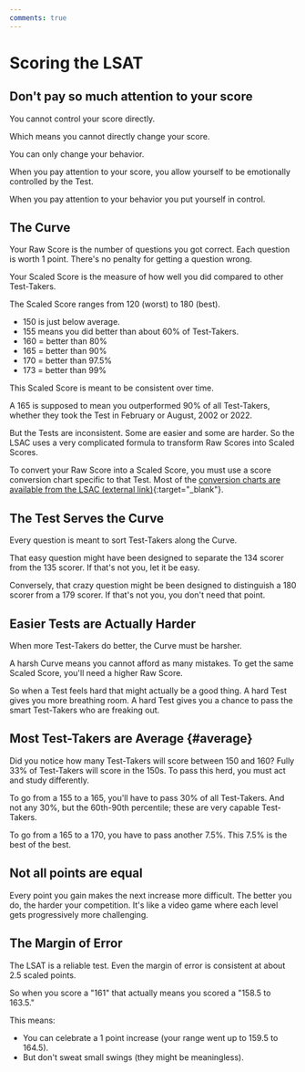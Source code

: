 ```yaml
---
comments: true
---
```


# Scoring the LSAT

## Don't pay so much attention to your score

You cannot control your score directly.

Which means you cannot directly change your score.

You can only change your behavior.

When you pay attention to your score, you allow yourself to be emotionally controlled by the Test.

When you pay attention to your behavior you put yourself in control.

## The Curve

Your Raw Score is the number of questions you got correct. Each question is worth 1 point. There's no penalty for getting a question wrong.

Your Scaled Score is the measure of how well you did compared to other Test-Takers.

The Scaled Score ranges from 120 (worst) to 180 (best).

- 150 is just below average.
- 155 means you did better than about 60% of Test-Takers.
- 160 = better than 80%
- 165 = better than 90%
- 170 = better than 97.5%
- 173 = better than 99%

This Scaled Score is meant to be consistent over time.

A 165 is supposed to mean you outperformed 90% of all Test-Takers, whether they took the Test in February or August, 2002 or 2022.

But the Tests are inconsistent. Some are easier and some are harder. So the LSAC uses a very complicated formula to transform Raw Scores into Scaled Scores.

To convert your Raw Score into a Scaled Score, you must use a score conversion chart specific to that Test. Most of the [conversion charts are available from the LSAC (external link)][conversions]{:target="_blank"}.

## The Test Serves the Curve

Every question is meant to sort Test-Takers along the Curve.

That easy question might have been designed to separate the 134 scorer from the 135 scorer. If that's not you, let it be easy.

Conversely, that crazy question might be been designed to distinguish a 180 scorer from a 179 scorer. If that's not you, you don't need that point.

## Easier Tests are Actually Harder

When more Test-Takers do better, the Curve must be harsher.

A harsh Curve means you cannot afford as many mistakes. To get the same Scaled Score, you'll need a higher Raw Score.

So when a Test feels hard that might actually be a good thing. A hard Test gives you more breathing room. A hard Test gives you a chance to pass the smart Test-Takers who are freaking out.

## Most Test-Takers are Average {#average}

Did you notice how many Test-Takers will score between 150 and 160? Fully 33% of Test-Takers will score in the 150s. To pass this herd, you must act and study differently.

To go from a 155 to a 165, you'll have to pass 30% of all Test-Takers. And not any 30%, but the 60th-90th percentile; these are very capable Test-Takers.

To go from a 165 to a 170, you have to pass another 7.5%. This 7.5% is the best of the best.

## Not all points are equal

Every point you gain makes the next increase more difficult. The better you do, the harder your competition. It's like a video game where each level gets progressively more challenging.

## The Margin of Error

The LSAT is a reliable test. Even the margin of error is consistent at about 2.5 scaled points.

So when you score a "161" that actually means you scored a "158.5 to 163.5."

This means:

- You can celebrate a 1 point increase (your range went up to 159.5 to 164.5).
- But don't sweat small swings (they might be meaningless).

[conversions]: https://lsac.zendesk.com/hc/en-us/sections/360008008073-PrepTest-Conversion-Charts-
